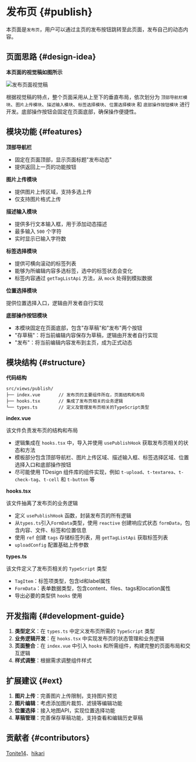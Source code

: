 # 发布页 {#publish}

本页面是`发布页`，用户可以通过主页的发布按钮跳转至此页面，发布自己的动态内容。

## 页面思路 {#design-idea}

**本页面的视觉稿如图所示**

![发布页面视觉稿](/images/publish.png)

根据视觉稿的特点，整个页面采用从上至下的垂直布局，依次划分为 `顶部导航栏模块`、`图片上传模块`、`描述输入模块`、`标签选择模块`、`位置选择模块` 和 `底部操作按钮模块` 进行开发。底部操作按钮会固定在页面底部，确保操作便捷性。

## 模块功能 {#features}

**顶部导航栏**

- 固定在页面顶部，显示页面标题"发布动态"
- 提供返回上一页的功能按钮

**图片上传模块**

- 提供图片上传区域，支持多选上传
- 仅支持图片格式上传

**描述输入模块**

- 提供多行文本输入框，用于添加动态描述
- 最多输入 `500` 个字符
- 实时显示已输入字符数

**标签选择模块**

- 提供可横向滚动的标签列表
- 能够为所编辑内容多选标签，选中的标签状态会变化
- 标签内容通过 `getTagListApi` 方法，从 `mock` 处得到模拟数据

**位置选择模块**

提供位置选择入口，逻辑由开发者自行实现

**底部操作按钮模块**

- 本模块固定在页面底部，包含"存草稿"和"发布"两个按钮
- "存草稿"：将当前编辑内容保存为草稿，逻辑由开发者自行实现
- "发布"：将当前编辑内容发布到主页，成为正式动态

## 模块结构 {#structure}

**代码结构**

```
src/views/publish/
├── index.vue       // 发布页的主要组件所在，页面结构和布局
├── hooks.tsx       // 集成了发布页相关的业务逻辑
└── types.ts        // 定义及管理发布页相关的TypeScript类型
```

**index.vue**

该文件负责发布页的结构和布局

- 逻辑集成在 `hooks.tsx` 中，导入并使用 `usePublishHook` 获取发布页相关的状态和方法
- 模板部分包含顶部导航栏、图片上传区域、描述输入框、标签选择区域、位置选择入口和底部操作按钮
- 尽可能使用 TDesign 组件库的组件实现，例如 `t-upload`、`t-textarea`、`t-check-tag`、`t-cell` 和 `t-button` 等

**hooks.tsx**

该文件抽离了发布页的业务逻辑

- 定义 `usePublishHook` 函数，封装发布页的所有逻辑
- 从`types.ts`引入`FormData`类型，使用 `reactive` 创建响应式状态 `formData`，包含内容、文件、标签和位置信息
- 使用 `ref` 创建 `tags` 存储标签列表，用 `getTagListApi` 获取标签列表
- `uploadConfig` 配置基础上传参数

**types.ts**

该文件定义了发布页相关的 `TypeScript` 类型

- `TagItem`：标签项类型，包含id和label属性
- `FormData`：表单数据类型，包含content、files、tags和location属性
- 导出必要的类型供 `hooks` 使用

## 开发指南 {#development-guide}

1. **类型定义**：在 `types.ts` 中定义发布页所需的 `TypeScript` 类型
2. **业务逻辑开发**：在 `hooks.tsx` 中实现发布页的状态管理和业务逻辑
3. **页面整合**：在 `index.vue` 中引入 `hooks` 和所需组件，构建完整的页面布局和交互逻辑
4. **样式调整**：根据需求调整组件样式

## 扩展建议 {#ext}

1. **图片上传**：完善图片上传限制，支持图片预览
2. **图片编辑**：考虑添加图片裁剪、滤镜等编辑功能
3. **位置选择**：接入地图API，实现位置选择功能
4. **草稿管理**：完善保存草稿功能，支持查看和编辑历史草稿

## 贡献者 {#contributors}

[Tonite14](https://github.com/Tonite14)、[hikari](https://github.com/liuyax0818)
